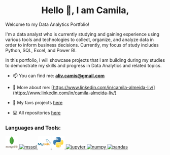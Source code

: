 <h1 align="center">Hello 👋, I am Camila,</h1>

Welcome to my Data Analytics Portfolio!

I'm a data analyst who is currently studying and gaining experience using various tools and technologies to collect, organize, and analyze data in order to inform business decisions. Currently, my focus of study includes Python, SQL, Excel, and Power BI.

In this portfolio, I will showcase projects that I am building during my studies to demonstrate my skills and progress in Data Analytics and related topics.

- 📫 You can find me: **aliv.camis@gmail.com**

- 📄 More about me: [https://www.linkedin.com/in/camila-almeida-liv/](https://www.linkedin.com/in/camila-almeida-liv/)

- 🏅 My favs projects [here](https://github.com/stars/CamilaALiv/lists/my-favs)
  
- 💻 All repositories [here](https://github.com/CamilaALiv?tab=repositories)



<h3 align="left">Languages and Tools:</h3>
<p align="left"> <a href="https://www.mongodb.com/" target="_blank" rel="noreferrer"> <img src="https://raw.githubusercontent.com/devicons/devicon/master/icons/mongodb/mongodb-original-wordmark.svg" alt="mongodb" width="40" height="40"/> </a> <a href="https://www.microsoft.com/en-us/sql-server" target="_blank" rel="noreferrer"> <img src="https://www.svgrepo.com/show/303229/microsoft-sql-server-logo.svg" alt="mssql" width="40" height="40"/> </a> <a href="https://www.mysql.com/" target="_blank" rel="noreferrer"> <img src="https://raw.githubusercontent.com/devicons/devicon/master/icons/mysql/mysql-original-wordmark.svg" alt="mysql" width="40" height="40"/> 
</a> <a href="https://www.python.org" target="_blank" rel="noreferrer"> <img src="https://raw.githubusercontent.com/devicons/devicon/master/icons/python/python-original.svg" alt="python" width="40" height="40"/> 
</a> <a href="https://jupyter.org/" target="_blank" rel="noreferrer"> <img src="https://cdn.jsdelivr.net/gh/devicons/devicon/icons/jupyter/jupyter-original-wordmark.svg" alt="jupyter" width="40" height="40"/> 
</a> <a href="https://numpy.org/" target="_blank" rel="noreferrer"> <img src="https://cdn.jsdelivr.net/gh/devicons/devicon/icons/numpy/numpy-original-wordmark.svg" alt="numpy" width="40" height="40"/>
</a> <a href="https://pandas.pydata.org/" target="_blank" rel="noreferrer"> <img src="https://cdn.jsdelivr.net/gh/devicons/devicon/icons/pandas/pandas-original-wordmark.svg" alt="pandas" width="40" height="40"/>
           </p>
          
